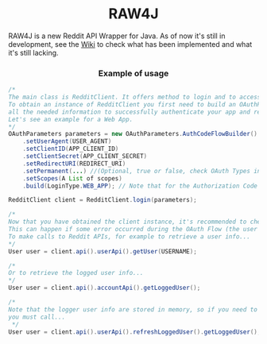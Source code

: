 <h1 align="center">RAW4J</h1>
  
RAW4J is a new Reddit API Wrapper for Java.
As of now it's still in development, see the [Wiki](https://github.com/palexdev/RAW4J/wiki) to check what has been implemented and what it's still lacking.
  
<h3 align="center">Example of usage</h3>


```java
/*
The main class is RedditClient. It offers method to login and to access Reddit APIs.
To obtain an instance of RedditClient you first need to build an OAuthParameters object. This contains
all the needed information to successfully authenticate your app and retrieve the access token.
Let's see an example for a Web App.
*/
OAuthParameters parameters = new OAuthParameters.AuthCodeFlowBuilder()
	.setUserAgent(USER_AGENT)
	.setClientID(APP_CLIENT_ID)
	.setClientSecret(APP_CLIENT_SECRET)
	.setRedirectURI(REDIRECT_URI)
	.setPermanent(...) //(Optional, true or false, check OAuth Types in wiki for more info)
	.setScopes(A List of scopes)
	.build(LoginType.WEB_APP); // Note that for the Authorization Code Flow you must specify if it's a Web App or an Installed App

RedditClient client = RedditClient.login(parameters);

/*
Now that you have obtained the client instance, it's recommended to check if the instance is not null.
This can happen if some error occurred during the OAuth Flow (the user denied the access for example).
To make calls to Reddit APIs, for example to retrieve a user info...
*/
User user = client.api().userApi().getUser(USERNAME);

/*
Or to retrieve the logged user info...
*/
User user = client.api().accountApi().getLoggedUser();

/*
Note that the logger user info are stored in memory, so if you need to refresh the data
you must call...
 */
User user = client.api().userApi().refreshLoggedUser().getLoggedUser();
```
